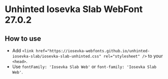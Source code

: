 # Unhinted Iosevka Slab WebFont 27.0.2

## How to use

- Add `<link href="https://iosevka-webfonts.github.io/unhinted-iosevka-slab/iosevka-slab-unhinted.css" rel="stylesheet" />` to your `<head>`.
- Use `fontFamily: 'Iosevka Slab Web'` or `font-family: 'Iosevka Slab Web'`.
